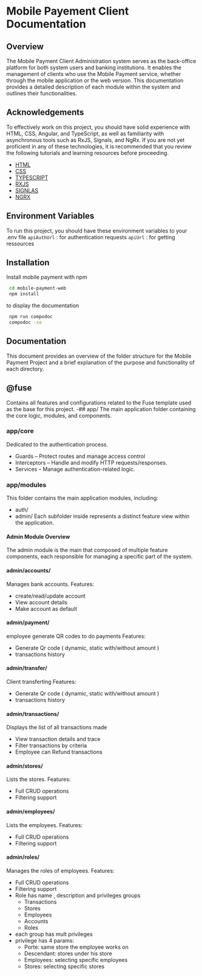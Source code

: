 
# Mobile Payement Client Documentation
## Overview
The Mobile Payment Client Administration system serves as the back-office platform for both system users and banking institutions. It enables the management of clients who use the Mobile Payment service, whether through the mobile application or the web version.
This documentation provides a detailed description of each module within the system and outlines their functionalities.
## Acknowledgements
To effectively work on this project, you should have solid experience with HTML, CSS, Angular, and TypeScript, as well as familiarity with asynchronous tools such as RxJS, Signals, and NgRx.
If you are not yet proficient in any of these technologies, it is recommended that you review the following tutorials and learning resources before proceeding.
- [HTML](https://developer.mozilla.org/fr/docs/Web/HTML/Reference/Elements)
- [CSS](https://developer.mozilla.org/fr/docs/Web/CSS)
- [TYPESCRIPT](https://www.typescripttutorial.net/)
- [RXJS](https://www.learnrxjs.io/)
- [SIGNLAS](https://blog.angular-university.io/angular-signals/)
- [NGRX](https://ngrx.io/guide/store)
## Environment Variables
To run this project, you should have these environment variables to your .env file
`apiAuthUrl` : for authentication requests
`apiUrl` : for getting ressources
## Installation
Install mobile payment with npm
```bash
 cd mobile-payment-web
 npm install
```
to display the documentation
```bash
 npm run compodoc
 compodoc -so
```
## Documentation
This document provides an overview of the folder structure for the Mobile Payment Project and a brief explanation of the purpose and functionality of each directory.
## @fuse
Contains all features and configurations related to the Fuse template used as the base for this project.
-## app/
The main application folder containing the core logic, modules, and components.
### app/core
Dedicated to the authentication process.
- Guards – Protect routes and manage access control
- Interceptors – Handle and modify HTTP requests/responses.
- Services – Manage authentication-related logic.
### app/modules
This folder contains the main application modules, including:
- auth/
- admin/
 Each subfolder inside represents a distinct feature view within the application.
#### Admin Module Overview
The admin module is the main that composed of multiple feature components, each responsible for managing a specific part of the system.
#### admin/accounts/
Manages bank accounts.
Features:
- create/read/update account 
- View account details
- Make account as default
#### admin/payment/
employee generate QR codes to do payments
Features:
- Generate Qr code ( dynamic, static with/without amount )
- transactions history 
#### admin/transfer/
Client transferting 
Features:
- Generate Qr code ( dynamic, static with/without amount )
- transactions history 
#### admin/transactions/
Displays the list of all transactions made 
- View transaction details and trace
- Filter transactions by criteria
- Employee can Refund transactions 
#### admin/stores/
Lists the stores.
Features:
- Full CRUD operations
- Filtering support
#### admin/employees/
Lists the employees.
Features:
- Full CRUD operations
- Filtering support
#### admin/roles/
Manages the roles of employees.
Features:
- Full CRUD operations
- Filtering support
- Role has name , description and privileges groups
	- Transactions
	- Stores
	- Employees
	- Accounts
	- Roles
- each group has mult privileges 
- privilege has 4 params:
	- Porte: same store the employee works on
	- Descendant: stores under his store
	- Employees: selecting specific employees
	- Stores: selecting specific stores

<!--stackedit_data:
eyJoaXN0b3J5IjpbLTIwNzY4NzM1OTgsLTMzMjQ1NTM2M119
-->